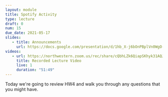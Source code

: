```yaml
---
layout: module
title: Spotify Activity
type: lecture
draft: 0
num: 15
due_date: 2021-05-17
slides:
   - title: Announcements
     url: https://docs.google.com/presentation/d/1hb_X-j6bOnPBplVn0WgO-AMNyQBtEOpf9LhhO4Wfb6g/edit?usp=sharing
videos:
   - url: https://northwestern.zoom.us/rec/share/cQbhLZk6QiapSKhyk31AQJLvjqdlSYULJlz1b9v9Unr2PEIVG0uavvaLMuwoLhBk.WnQ3gAlL85QOptcr
     title: Recorded Lecture Video
     live: 1
     duration: "51:49"
---
```


Today we're going to review HW4 and walk you through any questions that you might have. 